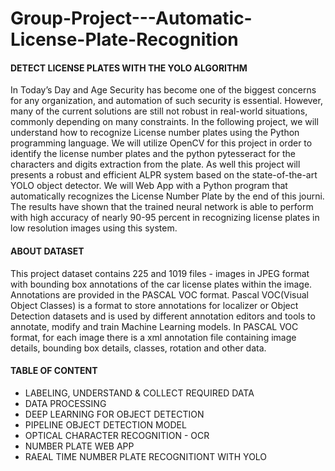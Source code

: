 # Group-Project---Automatic-License-Plate-Recognition

#### DETECT LICENSE PLATES WITH THE YOLO ALGORITHM

In Today’s Day and Age Security has become one of the biggest concerns for any organization, and automation of such security is essential. However, many of the current solutions are still not robust in real-world situations, commonly depending on many constraints. In the following project, we will understand how to recognize License number plates using the Python programming language. We will utilize OpenCV for this project in order to identify the license number plates and the python pytesseract for the characters and digits extraction from the plate. As well this project will presents a robust and efficient ALPR system based on the state-of-the-art YOLO object detector. We will Web App with a Python program that automatically recognizes the License Number Plate by the end of this journi. The results have shown that the trained neural network is able to perform with high accuracy of nearly 90-95 percent in recognizing license plates in low resolution images using this system.

#### ABOUT DATASET

This project dataset contains 225 and 1019 files - images in JPEG format with bounding box annotations of the car license plates within the image. Annotations are provided in the PASCAL VOC format. Pascal VOC(Visual Object Classes) is a format to store annotations for localizer or Object Detection datasets and is used by different annotation editors and tools to annotate, modify and train Machine Learning models. In PASCAL VOC format, for each image there is a xml annotation file containing image details, bounding box details, classes, rotation and other data.

#### TABLE OF CONTENT

- LABELING, UNDERSTAND & COLLECT REQUIRED DATA
- DATA PROCESSING
- DEEP LEARNING FOR OBJECT DETECTION
- PIPELINE OBJECT DETECTION MODEL
- OPTICAL CHARACTER RECOGNITION - OCR
- NUMBER PLATE WEB APP
- RAEAL TIME NUMBER PLATE RECOGNITIONT WITH YOLO

